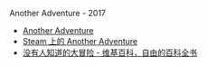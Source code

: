 Another Adventure - 2017
- [Another Adventure](https://another.thankcreate.com/)
- [Steam 上的 Another Adventure](https://store.steampowered.com/app/604450/Another_Adventure/)
- [没有人知道的大冒险 - 维基百科，自由的百科全书](https://zh.wikipedia.org/zh-cn/%E6%B2%92%E6%9C%89%E4%BA%BA%E7%9F%A5%E9%81%93%E7%9A%84%E5%A4%A7%E5%86%92%E9%9A%AA)
